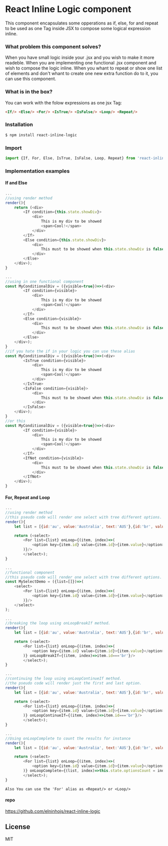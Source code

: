 # React Inline Logic component
This component encapsulates some opperations as if, else, for and repeat to be used as one Tag inside JSX to compose some logical expression inline.

### What problem this component solves?
When you have small logic inside your .jsx and you wish to make it more readeble.
When you are implementing one functional .jsx component and wish to compose the logic inline.
When you whant to repeat or show one list of elements and don't whant to create one new extra function do to it, you can use this component.

### What is in the box?
You can work with the folow expressions as one jsx Tag:
```html
<If/> <Else/> <For/> <IsTrue/> <IsFalse/> <Loop/> <Repeat/>
```
### Installation
```sh
$ npm install react-inline-logic
```
### Import
```javascript
import {If, For, Else, IsTrue, IsFalse, Loop, Repeat} from 'react-inline-logic';
```
### Implementation examples

#### If and Else
```javascript
...
//using render method
render(){
    return (<div>
        <If condition={this.state.showDiv}>
            <div>
                This is my div to be showed
                <span>Cool!</span>
            </div>
        </If>
        <Else condition={this.state.showDiv}>
            <div>
                This must to be showed when this.state.showDiv is false
            </div>
        </Else>
    </div>);
}
```

```javascript
...
//using in one functional component
const MyConditionalDiv = ({visible=true})=>(<div>
        <If condition={visible}>
            <div>
                This is my div to be showed
                <span>Cool!</span>
            </div>
        </If>
        <Else condition={visible}>
            <div>
                This must to be showed when this.state.showDiv is false
            </div>
        </Else>
    </div>);
}
//if you hate the if in your logic you can use these alias 
const MyConditionalDiv = ({visible=true})=>(<div>
        <IsTrue condition={visible}>
            <div>
                This is my div to be showed
                <span>Cool!</span>
            </div>
        </IsTrue>
        <IsFalse condition={visible}>
            <div>
                This must to be showed when this.state.showDiv is false
            </div>
        </IsFalse>
    </div>);
}
//or this
const MyConditionalDiv = ({visible=true})=>(<div>
        <If condition={visible}>
            <div>
                This is my div to be showed
                <span>Cool!</span>
            </div>
        </If>
        <IfNot condition={visible}>
            <div>
                This must to be showed when this.state.showDiv is false
            </div>
        </IfNot>
    </div>);
}

```

#### For, Repeat and Loop
```javascript
...
//using render method
//this pseudo code will render one select with tree different options.
render(){
    let list = [{id:'au', value:'Australia', text:'AUS'},{id:'br', value:'Brazil', text:'BRZ'},{id:'nz', value:'New Zeland', text:'NZL'}];

    return (<select>
        <For list={list} onLoop={(item, index)=>(
            <option key={item.id} value={item.id}>{item.value}</option>
        )}/>
        </select>);
}
```

```javascript
...
//functional component
//this pseudo code will render one select with tree different options.
const MySelectDemo = ({list=[]})=>(
    <select>
        <For list={list} onLoop={(item, index)=>(
            <option key={item.id} value={item.id}>{item.value}</option>
        )}/>
    </select>
);
```

```javascript
...
//breaking the loop using onLoopBreakIf method.
render(){
    let list = [{id:'au', value:'Australia', text:'AUS'},{id:'br', value:'Brazil', text:'BRZ'},{id:'nz', value:'New Zeland', text:'NZL'}];

    return (<select>
        <For list={list} onLoop={(item, index)=>(
            <option key={item.id} value={item.id}>{item.value}</option>
        )} onLoopBreakIf={(item, index)=>item.id==='br'}/>
        </select>);
}
```

```javascript
...
//continuing the loop using onLoopContinueIf method.
//the pseudo code will render just the first and last option.
render(){
    let list = [{id:'au', value:'Australia', text:'AUS'},{id:'br', value:'Brazil', text:'BRZ'},{id:'nz', value:'New Zeland', text:'NZL'}];

    return (<select>
        <For list={list} onLoop={(item, index)=>(
            <option key={item.id} value={item.id}>{item.value}</option>
        )} onLoopContinueIf={(item, index)=>item.id==='br'}/>
        </select>);
}
```

```javascript
...
//Using onLoopComplete to count the results for instance
render(){
    let list = [{id:'au', value:'Australia', text:'AUS'},{id:'br', value:'Brazil', text:'BRZ'},{id:'nz', value:'New Zeland', text:'NZL'}];

    return (<select>
        <For list={list} onLoop={(item, index)=>(
            <option key={item.id} value={item.id}>{item.value}</option>
        )} onLoopComplete={(list, index)=>this.state.optionsCount = index}/>
        </select>);
}
```
`Also You can use the 'For' alias as <Repeat/> or <Loop/>`

#### repo
https://github.com/elninhojs/react-inline-logic

License
----

MIT
